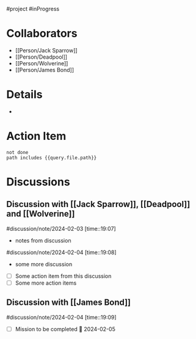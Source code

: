 
#project #inProgress

# Collaborators

- [[Person/Jack Sparrow]]
- [[Person/Deadpool]]
- [[Person/Wolverine]]
- [[Person/James Bond]]

# Details

- 
# Action Item

```tasks
not done 
path includes {{query.file.path}}
```

# Discussions

## Discussion with [[Jack Sparrow]], [[Deadpool]] and [[Wolverine]]

#discussion/note/2024-02-03 [time::19:07]

- notes from discussion

#discussion/note/2024-02-04 [time::19:08]

- some more discussion 
- [ ] Some action item from this discussion
- [ ] Some more action items

## Discussion with [[James Bond]]

#discussion/note/2024-02-04 [time::19:09]

- [ ] Mission to be completed 📅 2024-02-05 